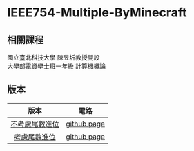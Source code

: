 # IEEE754-Multiple-ByMinecraft

## 相關課程
國立臺北科技大學 陳昱圻教授開設  
大學部電資學士班一年級 計算機概論

## 版本
版本 | 電路 |
|:--------:|:-------:|
| [不考慮尾數進位](/no_shift/README.md) | [github page](/no_shift) |
| [考慮尾數進位](/shift/README.md) | [github page](/shift) |
